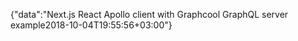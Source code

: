 {"data":"Next.js React Apollo client with Graphcool GraphQL server example2018-10-04T19:55:56+03:00"}
